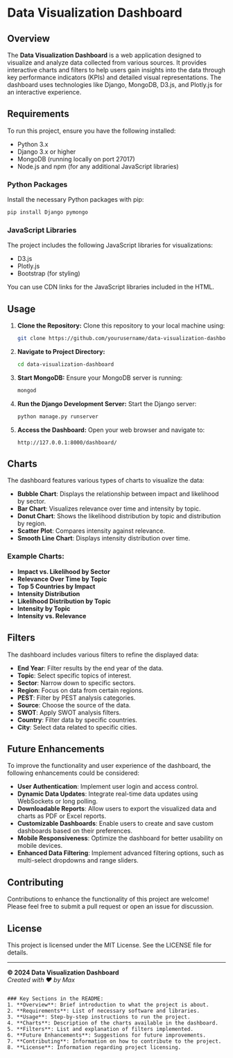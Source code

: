 
# Data Visualization Dashboard

## Overview
The **Data Visualization Dashboard** is a web application designed to visualize and analyze data collected from various sources. It provides interactive charts and filters to help users gain insights into the data through key performance indicators (KPIs) and detailed visual representations. The dashboard uses technologies like Django, MongoDB, D3.js, and Plotly.js for an interactive experience.

## Requirements
To run this project, ensure you have the following installed:

- Python 3.x
- Django 3.x or higher
- MongoDB (running locally on port 27017)
- Node.js and npm (for any additional JavaScript libraries)
  
### Python Packages
Install the necessary Python packages with pip:

```bash
pip install Django pymongo
```

### JavaScript Libraries
The project includes the following JavaScript libraries for visualizations:

- D3.js
- Plotly.js
- Bootstrap (for styling)

You can use CDN links for the JavaScript libraries included in the HTML.

## Usage
1. **Clone the Repository:**
   Clone this repository to your local machine using:
   ```bash
   git clone https://github.com/yourusername/data-visualization-dashboard.git
   ```
   
2. **Navigate to Project Directory:**
   ```bash
   cd data-visualization-dashboard
   ```

3. **Start MongoDB:**
   Ensure your MongoDB server is running:
   ```bash
   mongod
   ```

4. **Run the Django Development Server:**
   Start the Django server:
   ```bash
   python manage.py runserver
   ```

5. **Access the Dashboard:**
   Open your web browser and navigate to:
   ```
   http://127.0.0.1:8000/dashboard/
   ```

## Charts
The dashboard features various types of charts to visualize the data:

- **Bubble Chart**: Displays the relationship between impact and likelihood by sector.
- **Bar Chart**: Visualizes relevance over time and intensity by topic.
- **Donut Chart**: Shows the likelihood distribution by topic and distribution by region.
- **Scatter Plot**: Compares intensity against relevance.
- **Smooth Line Chart**: Displays intensity distribution over time.

### Example Charts:
- **Impact vs. Likelihood by Sector**
- **Relevance Over Time by Topic**
- **Top 5 Countries by Impact**
- **Intensity Distribution**
- **Likelihood Distribution by Topic**
- **Intensity by Topic**
- **Intensity vs. Relevance**

## Filters
The dashboard includes various filters to refine the displayed data:
- **End Year**: Filter results by the end year of the data.
- **Topic**: Select specific topics of interest.
- **Sector**: Narrow down to specific sectors.
- **Region**: Focus on data from certain regions.
- **PEST**: Filter by PEST analysis categories.
- **Source**: Choose the source of the data.
- **SWOT**: Apply SWOT analysis filters.
- **Country**: Filter data by specific countries.
- **City**: Select data related to specific cities.

## Future Enhancements
To improve the functionality and user experience of the dashboard, the following enhancements could be considered:

- **User Authentication**: Implement user login and access control.
- **Dynamic Data Updates**: Integrate real-time data updates using WebSockets or long polling.
- **Downloadable Reports**: Allow users to export the visualized data and charts as PDF or Excel reports.
- **Customizable Dashboards**: Enable users to create and save custom dashboards based on their preferences.
- **Mobile Responsiveness**: Optimize the dashboard for better usability on mobile devices.
- **Enhanced Data Filtering**: Implement advanced filtering options, such as multi-select dropdowns and range sliders.

## Contributing
Contributions to enhance the functionality of this project are welcome! Please feel free to submit a pull request or open an issue for discussion.

## License
This project is licensed under the MIT License. See the LICENSE file for details.

---

**© 2024 Data Visualization Dashboard**  
*Created with ❤️ by Max*
```

### Key Sections in the README:
1. **Overview**: Brief introduction to what the project is about.
2. **Requirements**: List of necessary software and libraries.
3. **Usage**: Step-by-step instructions to run the project.
4. **Charts**: Description of the charts available in the dashboard.
5. **Filters**: List and explanation of filters implemented.
6. **Future Enhancements**: Suggestions for future improvements.
7. **Contributing**: Information on how to contribute to the project.
8. **License**: Information regarding project licensing.
